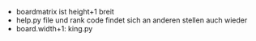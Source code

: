 * boardmatrix ist height+1 breit
* help.py file und rank code findet sich an anderen stellen auch wieder
* board.width+1: king.py
